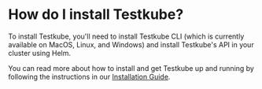 # How do I install Testkube?

To install Testkube, you'll need to install Testkube CLI (which is currently available on MacOS, Linux, and Windows) and install Testkube's API in your cluster using Helm.

You can read more about how to install and get Testkube up and running by following the instructions in our [Installation Guide](../getting-started/installation.md).
